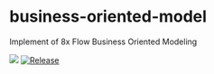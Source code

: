 # business-oriented-model
Implement of 8x Flow Business Oriented Modeling

![](https://github.com/abbish/business-oriented-model/workflows/Test%20CI%20with%20Gradle/badge.svg) 
[![Release](https://jitpack.io/v/abbish/business-oriented-model.svg)](https://jitpack.io/#abbish/business-oriented-model)